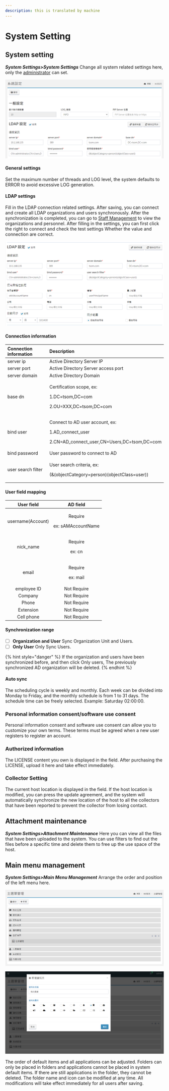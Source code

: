 ```yaml
---
description: this is translated by machine
---
```


# System Setting

## System setting

_**System Settings&gt;System Settings**_ Change all system related settings here, only the [administrator](8.md#shi-yong-zhe-guan-li) can set.

![](../.gitbook/assets/2021-01-28_105236.png)

#### General settings

Set the maximum number of threads and LOG level, the system defaults to ERROR to avoid excessive LOG generation.

#### LDAP settings

Fill in the LDAP connection related settings. After saving, you can connect and create all LDAP organizations and users synchronously. After the synchronization is completed, you can go to [Staff Management](8.md) to view the organizations and personnel. After filling in the settings, you can first click the right to connect and check the test settings Whether the value and connection are correct.

![LDAP example](../.gitbook/assets/2021-01-28_115435.png)

#### Connection information

<table>
  <thead>
    <tr>
      <th style="text-align:left">Connection information</th>
      <th style="text-align:left"><b>Description</b>
      </th>
    </tr>
  </thead>
  <tbody>
    <tr>
      <td style="text-align:left">server ip</td>
      <td style="text-align:left">Active Directory Server IP</td>
    </tr>
    <tr>
      <td style="text-align:left">server port</td>
      <td style="text-align:left">Active Directory Server access port</td>
    </tr>
    <tr>
      <td style="text-align:left">server domain</td>
      <td style="text-align:left">Active Directory Domain</td>
    </tr>
    <tr>
      <td style="text-align:left">base dn</td>
      <td style="text-align:left">
        <p>Certification scope, ex:</p>
        <p>1.DC=tsom,DC=com</p>
        <p>2.OU=XXX,DC=tsom,DC=com</p>
      </td>
    </tr>
    <tr>
      <td style="text-align:left">bind user</td>
      <td style="text-align:left">
        <p>Connect to AD user account, ex:</p>
        <p>1.AD_connect_user</p>
        <p>2.CN=AD_connect_user,CN=Users,DC=tsom,DC=com</p>
      </td>
    </tr>
    <tr>
      <td style="text-align:left">bind password</td>
      <td style="text-align:left">User password to connect to AD</td>
    </tr>
    <tr>
      <td style="text-align:left">user search filter</td>
      <td style="text-align:left">
        <p>User search criteria, ex:</p>
        <p>(&amp;(objectCategory=person)(objectClass=user))</p>
      </td>
    </tr>
  </tbody>
</table>

#### User field mapping

<table>
  <thead>
    <tr>
      <th style="text-align:center">User field</th>
      <th style="text-align:center"><b>AD field</b>
      </th>
    </tr>
  </thead>
  <tbody>
    <tr>
      <td style="text-align:center">username(Account)</td>
      <td style="text-align:center">
        <p>Require</p>
        <p>ex: sAMAccountName</p>
      </td>
    </tr>
    <tr>
      <td style="text-align:center">nick_name</td>
      <td style="text-align:center">
        <p>Require</p>
        <p>ex: cn</p>
      </td>
    </tr>
    <tr>
      <td style="text-align:center">email</td>
      <td style="text-align:center">
        <p>Require</p>
        <p>ex: mail</p>
      </td>
    </tr>
    <tr>
      <td style="text-align:center">employee ID</td>
      <td style="text-align:center">Not Require</td>
    </tr>
    <tr>
      <td style="text-align:center">Company</td>
      <td style="text-align:center">Not Require</td>
    </tr>
    <tr>
      <td style="text-align:center">Phone</td>
      <td style="text-align:center">Not Require</td>
    </tr>
    <tr>
      <td style="text-align:center">Extension</td>
      <td style="text-align:center">Not Require</td>
    </tr>
    <tr>
      <td style="text-align:center">Cell phone</td>
      <td style="text-align:center">Not Require</td>
    </tr>
  </tbody>
</table>

#### Synchronization range

* [ ] **Organization and User** Sync Organization Unit and Users.
* [ ] **Only User** Only Sync Users.

{% hint style="danger" %}
If the organization and users have been synchronized before, and then click Only users, The previously synchronized AD organization will be deleted.
{% endhint %}

#### Auto sync

The scheduling cycle is weekly and monthly. Each week can be divided into Monday to Friday, and the monthly schedule is from 1 to 31 days. The schedule time can be freely selected. Example: Saturday 02:00:00.

### Personal information consent/software use consent

Personal information consent and software use consent can allow you to customize your own terms. These terms must be agreed when a new user registers to register an account.

### Authorized information

The LICENSE content you own is displayed in the field. After purchasing the LICENSE, upload it here and take effect immediately.

### Collector Setting

The current host location is displayed in the field. If the host location is modified, you can press the update agreement, and the system will automatically synchronize the new location of the host to all the collectors that have been reported to prevent the collector from losing contact.

## Attachment maintenance

_**System Settings&gt;Attachment Maintenance**_ Here you can view all the files that have been uploaded to the system. You can use filters to find out the files before a specific time and delete them to free up the use space of the host.

## Main menu management

_**System Settings&gt;Main Menu Management**_ Arrange the order and position of the left menu here.

![You can drag each item arbitrarily](../.gitbook/assets/image%20%281%29.png)

![Add new folders to classify applications](../.gitbook/assets/image%20%2831%29.png)

The order of default items and all applications can be adjusted. Folders can only be placed in folders and applications cannot be placed in system default items. If there are still applications in the folder, they cannot be deleted. The folder name and icon can be modified at any time. All modifications will take effect immediately for all users after saving.

